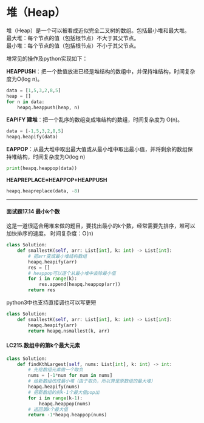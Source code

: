 # 堆（Heap）

堆（Heap）是一个可以被看成近似完全二叉树的数组。包括最小堆和最大堆。  
最大堆：每个节点的值（包括根节点）不大于其父节点。  
最小堆：每个节点的值（包括根节点）不小于其父节点。

堆常见的操作及python实现如下：

**HEAPPUSH**：把一个数值放进已经是堆结构的数组中，并保持堆结构，时间复杂度为O(log n)。

```python
data = [1,5,3,2,8,5]
heap = []
for n in data:
    heapq.heappush(heap, n)
```

**EAPIFY 建堆**：把一个乱序的数组变成堆结构的数组，时间复杂度为 O(n)。
```python
data = [-1,5,3,2,8,5]
heapq.heapify(data)
```
**EAPPOP**：从最大堆中取出最大值或从最小堆中取出最小值，并将剩余的数组保持堆结构，时间复杂度为O(log n)
```python
print(heapq.heappop(data))
```

**HEAPREPLACE=HEAPPOP+HEAPPUSH** 
```python
heapq.heapreplace(data, -8)
```

----

#### 面试题17.14 最小k个数
这是一道很适合用堆来做的题目，要找出最小的k个数，经常需要先排序，堆可以加快排序的速度。
时间复杂度：O(n)
```python
class Solution:
    def smallestK(self, arr: List[int], k: int) -> List[int]:
        # 把arr变成最小堆结构数组
        heapq.heapify(arr)
        res = []
        # heappop可以逐个从最小堆中去除最小值
        for i in range(k):
            res.append(heapq.heappop(arr))
        return res
```
python3中也支持直接调也可以写更短
```python
class Solution:
    def smallestK(self, arr: List[int], k: int) -> List[int]:
        heapq.heapify(arr)
        return heapq.nsmallest(k, arr)
```

#### LC215.数组中的第k个最大元素

```python
class Solution:
    def findKthLargest(self, nums: List[int], k: int) -> int:
        # 先给数组元素做一个取负
        nums = [-1*num for num in nums]
        # 给新数组改成最小堆（由于取负，所以算是原数组的最大堆）
        heapq.heapify(nums)
        # 把新数组的前k-1个最大值pop出
        for i in range(k-1):
            heapq.heappop(nums)
        # 返回第k个最大值
        return -1*heapq.heappop(nums)
```
